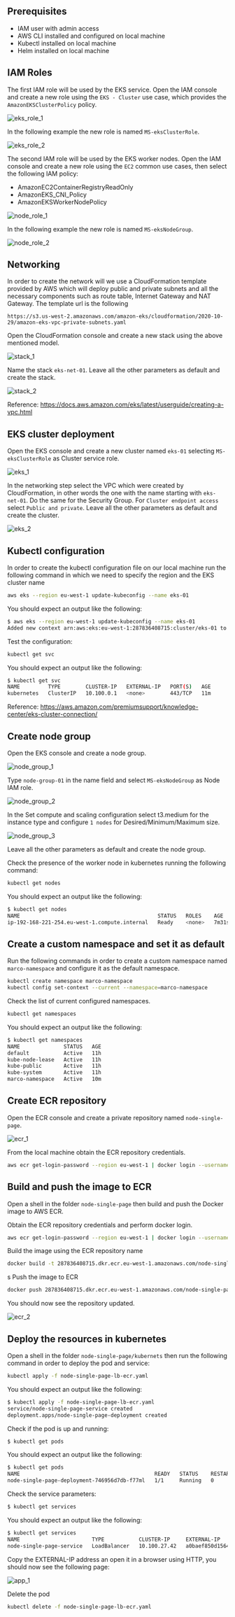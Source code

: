 ## Prerequisites
- IAM user with admin access
- AWS CLI installed and configured on local machine
- Kubectl installed on local machine
- Helm installed on local machine

## IAM Roles
The first IAM role will be used by the EKS service. Open the IAM console and create a new role using the `EKS - Cluster` use case, which provides the `AmazonEKSClusterPolicy` policy.

![eks_role_1](images/eks_role_1.png)

In the following example the new role is named `MS-eksClusterRole`.

![eks_role_2](images/eks_role_2.png)

The second IAM role will be used by the EKS worker nodes. Open the IAM console and create a new role using the `EC2` common use cases, then select the following IAM policy:
- AmazonEC2ContainerRegistryReadOnly
- AmazonEKS_CNI_Policy
- AmazonEKSWorkerNodePolicy

![node_role_1](images/node_role_1.png)

In the following example the new role is named `MS-eksNodeGroup`.

![node_role_2](images/node_role_2.png)


## Networking
In order to create the network will we use a CloudFormation template provided by AWS which will deploy public and private subnets and all the necessary components such as route table, Internet Gateway and NAT Gateway.
The template url is the following
```url
https://s3.us-west-2.amazonaws.com/amazon-eks/cloudformation/2020-10-29/amazon-eks-vpc-private-subnets.yaml
```

Open the CloudFormation console and create a new stack using the above mentioned model.

![stack_1](images/stack_1.png)

Name the stack `eks-net-01`. Leave all the other parameters as default and create the stack.

![stack_2](images/stack_2.png)

Reference:
https://docs.aws.amazon.com/eks/latest/userguide/creating-a-vpc.html



## EKS cluster deployment
Open the EKS console and create a new cluster named `eks-01` selecting `MS-eksClusterRole` as Cluster service role.

![eks_1](images/eks_1.png)

In the networking step select the VPC which were created by CloudFormation, in other words the one with the name starting with `eks-net-01`. Do the same for the Security Group. For `Cluster endpoint access` select `Public and private`. Leave all the other parameters as default and create the cluster.

![eks_2](images/eks_2.png)


## Kubectl configuration
In order to create the kubectl configuration file on our local machine run the following command in which we need to specify the region and the EKS cluster name

```sh
aws eks --region eu-west-1 update-kubeconfig --name eks-01
```

You should expect an output like the following:
```sh
$ aws eks --region eu-west-1 update-kubeconfig --name eks-01
Added new context arn:aws:eks:eu-west-1:287836408715:cluster/eks-01 to /home/marco/.kube/config
```

Test the configuration:
```sh
kubectl get svc
```

You should expect an output like the following:
```sh
$ kubectl get svc
NAME         TYPE        CLUSTER-IP   EXTERNAL-IP   PORT(S)   AGE
kubernetes   ClusterIP   10.100.0.1   <none>        443/TCP   11m
```

Reference:
https://aws.amazon.com/premiumsupport/knowledge-center/eks-cluster-connection/

## Create node group
Open the EKS console and create a node group.

![node_group_1](images/node_group_1.png)

Type `node-group-01` in the name field and select `MS-eksNodeGroup` as Node IAM role.

![node_group_2](images/node_group_2.png)

In the Set compute and scaling configuration select t3.medium for the instance type and configure `1 nodes` for Desired/Minimum/Maximum size. 

![node_group_3](images/node_group_3.png)

Leave all the other parameters as default and create the node group.

Check the presence of the worker node in kubernetes running the following command:
```sh
kubectl get nodes
```

You should expect an output like the following:
```sh
$ kubectl get nodes
NAME                                            STATUS   ROLES    AGE     VERSION
ip-192-168-221-254.eu-west-1.compute.internal   Ready    <none>   7m31s   v1.23.9-eks-ba74326
```

## Create a custom namespace and set it as default
Run the following commands in order to create a custom namespace named `marco-namespace` and configure it as the default namespace.
```sh
kubectl create namespace marco-namespace
kubectl config set-context --current --namespace=marco-namespace
```

Check the list of current configured namespaces.
```sh
kubectl get namespaces
```

You should expect an output like the following:
```sh
$ kubectl get namespaces
NAME              STATUS   AGE
default           Active   11h
kube-node-lease   Active   11h
kube-public       Active   11h
kube-system       Active   11h
marco-namespace   Active   10m
```

## Create ECR repository
Open the ECR console and create a private repository named `node-single-page`.

![ecr_1](images/ecr_1.png)

From the local machine obtain the ECR repository credentials.
```sh
aws ecr get-login-password --region eu-west-1 | docker login --username AWS --password-stdin 287836408715.dkr.ecr.eu-west-1.amazonaws.com
```

## Build and push the image to ECR
Open a shell in the folder `node-single-page` then build and push the Docker image to AWS ECR.

Obtain the ECR repository credentials and perform docker login.
```sh
aws ecr get-login-password --region eu-west-1 | docker login --username AWS --password-stdin 287836408715.dkr.ecr.eu-west-1.amazonaws.com
```

Build the image using the ECR repository name
```sh
docker build -t 287836408715.dkr.ecr.eu-west-1.amazonaws.com/node-single-page .
```
s
Push the image to ECR
```sh
docker push 287836408715.dkr.ecr.eu-west-1.amazonaws.com/node-single-page
```

You should now see the repository updated.

![ecr_2](images/ecr_2.png)

## Deploy the resources in kubernetes
Open a shell in the folder `node-single-page/kubernets` then run the following command in order to deploy the pod and service:
```sh
kubectl apply -f node-single-page-lb-ecr.yaml
```

You should expect an output like the following:
```sh
$ kubectl apply -f node-single-page-lb-ecr.yaml
service/node-single-page-service created
deployment.apps/node-single-page-deployment created
```

Check if the pod is up and running:
```sh
$ kubectl get pods
```

You should expect an output like the following:
```sh
$ kubectl get pods
NAME                                           READY   STATUS    RESTARTS   AGE
node-single-page-deployment-746956d7db-f77ml   1/1     Running   0          73s
```

Check the service parameters:
```sh
$ kubectl get services
```

You should expect an output like the following:
```sh
$ kubectl get services
NAME                       TYPE           CLUSTER-IP     EXTERNAL-IP                                                             PORT(S)        AGE
node-single-page-service   LoadBalancer   10.100.27.42   a0baef850d15640e7bff051971b6ce46-67499739.eu-west-1.elb.amazonaws.com   80:32262/TCP   2m13s
```

Copy the EXTERNAL-IP address an open it in a browser using HTTP, you should now see the following page:

![app_1](images/app_1.png)

Delete the pod
```sh
kubectl delete -f node-single-page-lb-ecr.yaml
```

